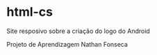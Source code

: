 # html-cs
 Site resposivo sobre a criação do logo do Android

 Projeto de Aprendizagem Nathan Fonseca

